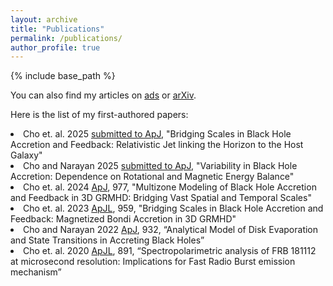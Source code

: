 ```yaml
---
layout: archive
title: "Publications"
permalink: /publications/
author_profile: true
---
```


{% include base_path %}

You can also find my articles on <a href="https://ui.adsabs.harvard.edu/search/p_=0&q=orcid%3A%220000-0002-2858-9481%22&sort=date%20desc%2C%20bibcode%20desc">ads</a> or <a href="https://arxiv.org/search/advanced?advanced=&terms-0-operator=AND&terms-0-term=Hyerin+Cho&terms-0-field=author&classification-physics_archives=all&classification-include_cross_list=include&date-filter_by=all_dates&date-year=&date-from_date=&date-to_date=&date-date_type=submitted_date&abstracts=show&size=50&order=-announced_date_first">arXiv</a>.

Here is the list of my first-authored papers:
  <li style="font-size:1.em"> Cho et. al. 2025 <a href="https://ui.adsabs.harvard.edu/abs/2025arXiv250717818C/abstract">submitted to ApJ</a>, "Bridging Scales in Black Hole Accretion and Feedback: Relativistic Jet linking the Horizon to the Host Galaxy" </li>
  <li style="font-size:1.em"> Cho and Narayan 2025 <a href="https://ui.adsabs.harvard.edu/abs/2025arXiv250713441C/abstract">submitted to ApJ</a>, "Variability in Black Hole Accretion: Dependence on Rotational and Magnetic Energy Balance" </li>
  <li style="font-size:1.em"> Cho et. al. 2024 <a href="https://iopscience.iop.org/article/10.3847/1538-4357/ad9561">ApJ</a>, 977, "Multizone Modeling of Black Hole Accretion and Feedback in 3D GRMHD: Bridging Vast Spatial and Temporal Scales" </li>
  <li style="font-size:1.em"> Cho et. al. 2023 <a href="https://iopscience.iop.org/article/10.3847/2041-8213/ad1048">ApJL</a>, 959, "Bridging Scales in Black Hole Accretion and Feedback: Magnetized Bondi Accretion in 3D GRMHD" </li>
  <li style="font-size:1.em">Cho and Narayan 2022 <a href="https://iopscience.iop.org/article/10.3847/1538-4357/ac6d5c">ApJ</a>, 932, “Analytical Model of Disk Evaporation and
State Transitions in Accreting Black Holes”</li>
  <li style="font-size:1.em">Cho et. al. 2020 <a href="https://iopscience.iop.org/article/10.3847/2041-8213/ab7824">ApJL</a>, 891, “Spectropolarimetric analysis of FRB 181112
at microsecond resolution: Implications for Fast Radio Burst emission mechanism”</li>

